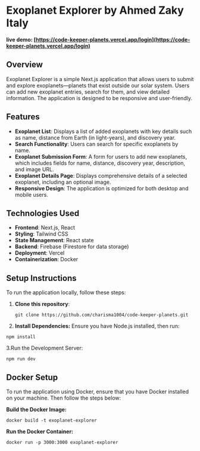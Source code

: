 # Exoplanet Explorer   by  Ahmed Zaky  Italy

**live demo: [https://code-keeper-planets.vercel.app/login](https://code-keeper-planets.vercel.app/login)**

## Overview
Exoplanet Explorer is a simple Next.js application that allows users to submit and explore exoplanets—planets that exist outside our solar system. Users can add new exoplanet entries, search for them, and view detailed information. The application is designed to be responsive and user-friendly.

## Features
- **Exoplanet List**: Displays a list of added exoplanets with key details such as name, distance from Earth (in light-years), and discovery year.
- **Search Functionality**: Users can search for specific exoplanets by name.
- **Exoplanet Submission Form**: A form for users to add new exoplanets, which includes fields for name, distance, discovery year, description, and image URL.
- **Exoplanet Details Page**: Displays comprehensive details of a selected exoplanet, including an optional image.
- **Responsive Design**: The application is optimized for both desktop and mobile users.

## Technologies Used
- **Frontend**: Next.js, React
- **Styling**: Tailwind CSS
- **State Management**: React state
- **Backend**: Firebase (Firestore for data storage)
- **Deployment**: Vercel 
- **Containerization**: Docker 

## Setup Instructions
To run the application locally, follow these steps:

1. **Clone this repository**:
   ```shell
   git clone https://github.com/charisma1004/code-keeper-planets.git
   ```
2. **Install Dependencies:**
  Ensure you have Node.js installed, then run:

  ```shell
  npm install
  ```

3.Run the Development Server:

  ```shell
  npm run dev
  ```



## Docker Setup
  To run the application using Docker, ensure that you have Docker installed on your machine. Then follow the steps below:

**Build the Docker Image:**
  ```shell
  docker build -t exoplanet-explorer
  ```

**Run the Docker Container:**

  ```shell
  docker run -p 3000:3000 exoplanet-explorer
  ```






